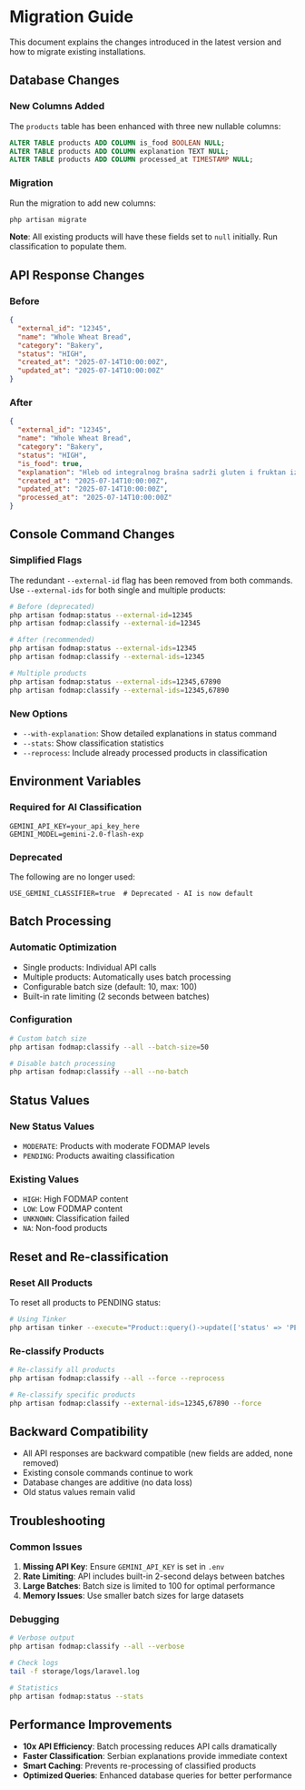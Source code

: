 # Migration Guide

This document explains the changes introduced in the latest version and how to migrate existing installations.

## Database Changes

### New Columns Added
The `products` table has been enhanced with three new nullable columns:

```sql
ALTER TABLE products ADD COLUMN is_food BOOLEAN NULL;
ALTER TABLE products ADD COLUMN explanation TEXT NULL;
ALTER TABLE products ADD COLUMN processed_at TIMESTAMP NULL;
```

### Migration
Run the migration to add new columns:
```bash
php artisan migrate
```

**Note**: All existing products will have these fields set to `null` initially. Run classification to populate them.

## API Response Changes

### Before
```json
{
  "external_id": "12345",
  "name": "Whole Wheat Bread",
  "category": "Bakery",
  "status": "HIGH",
  "created_at": "2025-07-14T10:00:00Z",
  "updated_at": "2025-07-14T10:00:00Z"
}
```

### After
```json
{
  "external_id": "12345",
  "name": "Whole Wheat Bread", 
  "category": "Bakery",
  "status": "HIGH",
  "is_food": true,
  "explanation": "Hleb od integralnog brašna sadrži gluten i fruktan iz pšenice...",
  "created_at": "2025-07-14T10:00:00Z",
  "updated_at": "2025-07-14T10:00:00Z",
  "processed_at": "2025-07-14T10:00:00Z"
}
```

## Console Command Changes

### Simplified Flags
The redundant `--external-id` flag has been removed from both commands. Use `--external-ids` for both single and multiple products:

```bash
# Before (deprecated)
php artisan fodmap:status --external-id=12345
php artisan fodmap:classify --external-id=12345

# After (recommended)  
php artisan fodmap:status --external-ids=12345
php artisan fodmap:classify --external-ids=12345

# Multiple products
php artisan fodmap:status --external-ids=12345,67890
php artisan fodmap:classify --external-ids=12345,67890
```

### New Options
- `--with-explanation`: Show detailed explanations in status command
- `--stats`: Show classification statistics  
- `--reprocess`: Include already processed products in classification

## Environment Variables

### Required for AI Classification
```env
GEMINI_API_KEY=your_api_key_here
GEMINI_MODEL=gemini-2.0-flash-exp
```

### Deprecated
The following are no longer used:
```env
USE_GEMINI_CLASSIFIER=true  # Deprecated - AI is now default
```

## Batch Processing

### Automatic Optimization
- Single products: Individual API calls
- Multiple products: Automatically uses batch processing
- Configurable batch size (default: 10, max: 100)
- Built-in rate limiting (2 seconds between batches)

### Configuration
```bash
# Custom batch size
php artisan fodmap:classify --all --batch-size=50

# Disable batch processing
php artisan fodmap:classify --all --no-batch
```

## Status Values

### New Status Values
- `MODERATE`: Products with moderate FODMAP levels
- `PENDING`: Products awaiting classification

### Existing Values
- `HIGH`: High FODMAP content
- `LOW`: Low FODMAP content  
- `UNKNOWN`: Classification failed
- `NA`: Non-food products

## Reset and Re-classification

### Reset All Products
To reset all products to PENDING status:
```bash
# Using Tinker
php artisan tinker --execute="Product::query()->update(['status' => 'PENDING', 'explanation' => null, 'processed_at' => null, 'is_food' => null]);"
```

### Re-classify Products
```bash
# Re-classify all products
php artisan fodmap:classify --all --force --reprocess

# Re-classify specific products
php artisan fodmap:classify --external-ids=12345,67890 --force
```

## Backward Compatibility

- All API responses are backward compatible (new fields are added, none removed)
- Existing console commands continue to work
- Database changes are additive (no data loss)
- Old status values remain valid

## Troubleshooting

### Common Issues

1. **Missing API Key**: Ensure `GEMINI_API_KEY` is set in `.env`
2. **Rate Limiting**: API includes built-in 2-second delays between batches
3. **Large Batches**: Batch size is limited to 100 for optimal performance
4. **Memory Issues**: Use smaller batch sizes for large datasets

### Debugging
```bash
# Verbose output
php artisan fodmap:classify --all --verbose

# Check logs
tail -f storage/logs/laravel.log

# Statistics
php artisan fodmap:status --stats
```

## Performance Improvements

- **10x API Efficiency**: Batch processing reduces API calls dramatically
- **Faster Classification**: Serbian explanations provide immediate context
- **Smart Caching**: Prevents re-processing of classified products
- **Optimized Queries**: Enhanced database queries for better performance
